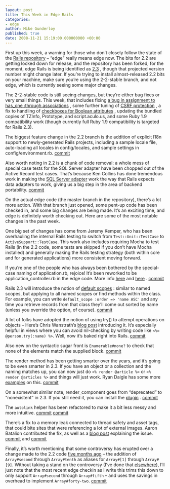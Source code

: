 ```yaml
---
layout: post
title: This Week in Edge Rails
categories:
- edge
author: Mike Gunderloy
published: true
date: 2008-11-21 15:19:00.000000000 +00:00
---
```

<p>First up this week, a warning for those who don&#8217;t closely follow the state of the <a href="http://github.com/rails/rails/tree/master">Rails repository</a> &#8211; &#8220;edge&#8221; really means edge now. The bits for 2.2 are getting locked down for release, and the repository has been forked; for the moment, edge Rails is being identified as <a href="http://github.com/rails/rails/commit/51a19ae2bf33e66b23ff5c91bf584b2efa9e669f">2.3</a> , though that projected version number might change later. If you&#8217;re trying to install almost-released 2.2 bits on your machine, make sure you&#8217;re using the 2-2-stable branch, and not edge, which is currently seeing some major changes.</p>
<p>The 2-2-stable code is still seeing changes, but they&#8217;re either bug fixes or very small things. This week, that includes fixing <a href="http://github.com/rails/rails/commit/d3fd9971093101712e4cc97ccc534631888b673d">a bug in assignment to has_one :through associations</a> , some further tuning of <a href="http://github.com/rails/rails/commit/8c197fb4ab4fa432a6e9421e0339a17a7ec296f1"><span class="caps">CSRF</span> protection</a> , a fix to handling of <a href="http://github.com/rails/rails/commit/337c361e26fe5647036f94556fe792535a921f93">checkboxes for Boolean attributes</a> , updating the bundled copies of TZInfo, Prototype, and script.aculo.us, and some Ruby 1.9 compatibility work (though currently full Ruby 1.9 compatibility is targeted for Rails 2.3).</p>
<p>The biggest feature change in the 2.2 branch is the addition of explicit I18n support to newly-generated Rails projects, including a sample locale file, auto-loading all locales in config/locales, and sample settings in config/environment.rb. <a href="http://github.com/rails/rails/commit/d9b92ee11b33fed5c7a94a91415fa846705f7dd3">commit</a></p>
<p>Also worth noting in 2.2 is a chunk of code removal: a whole mess of special case tests for the <span class="caps">SQL</span> Server adapter have been chopped out of the Active Record test cases. That&#8217;s because Ken Collins has done tremendous work in making the <a href="http://github.com/rails-sqlserver/2000-2005-adapter/tree/master"><span class="caps">SQL</span> Server adapter</a> work the way that Rails expects data adapters to work, giving us a big step in the area of backend portability. <a href="http://github.com/rails/rails/commit/8e4624be9e55cd0865b307be70a1e6287ec033ca">commit</a></p>
<p>On the actual edge code (the master branch in the repository), there&#8217;s a lot more action. With that branch just opened, some pent-up code has been checked in, and some big changes are being made. It&#8217;s an exciting time, and edge is definitely worth checking out. Here are some of the most notable changes in the past week.</p>
<p>One big set of changes has come from Jeremy Kemper, who has been overhauling the internal Rails testing to switch from <code>Test::Unit::TestCase</code> to <code>ActiveSupport::TestCase</code>. This work also includes requiring Mocha to test Rails (in the 2.2 code, some tests are skipped if you don&#8217;t have Mocha installed) and generally making the Rails testing strategy (both within core and for generated applications) more consistent moving forward.</p>
<p>If you&#8217;re one of the people who has always been bothered by the special-case naming of application.rb, rejoice! It&#8217;s been reworked to be application_controller.rb in the edge code. More info <a href="http://afreshcup.com/2008/11/17/rails-2x-the-death-of-applicationrb/">here</a> and <a href="http://ryandaigle.com/articles/2008/11/19/what-s-new-in-edge-rails-application-rb-duality-is-no-more">here</a> . <a href="http://github.com/rails/rails/commit/fcce1f17eaf9993b0210fe8e2a8117b61a1f0f69">commit</a></p>
<p>Rails 2.3 will introduce the notion of <a href="http://ryandaigle.com/articles/2008/11/18/what-s-new-in-edge-rails-default-scoping">default scopes</a> : similar to named scopes, but applying to all named scopes or find methods within the class. For example, you can write <code>default_scope :order =&gt; 'name ASC'</code> and any time you retrieve records from that class they&#8217;ll come out sorted by name (unless you override the option, of course). <a href="http://github.com/rails/rails/commit/2530d0eea8eaecd2c61f99225f050ff47973e9a0">commit</a></p>
<p>A lot of folks have adopted the notion of using try() to attempt operations on objects &#8211; Here&#8217;s Chris Wanstrath&#8217;s <a href="http://ozmm.org/posts/try.html">blog post</a> introducing it. It&#8217;s especially helpful in views where you can avoid nil-checking by writing code like <code>&lt;%= @person.try(:name) %&gt;</code>. Well, now it&#8217;s baked right into Rails. <a href="http://github.com/rails/rails/commit/51730792ca930a896361eb92354a42bc56903de1">commit</a></p>
<p>Also new on the syntactic sugar front is <code>Enumerable#none?</code> to check that none of the elements match the supplied block. <a href="http://github.com/rails/rails/commit/f451f0e5cfa358e88ac9d03d813a9c84facd6648">commit</a></p>
<p>The render method has been getting smarter over the years, and it&#8217;s going to be even smarter in 2.3. If you have an object or a collection and the naming matches up, you can now just do <code>&lt;% render @article %&gt;</code> or <code>&lt;% render @articles %&gt;</code> and things will just work. Ryan Daigle has some more <a href="http://ryandaigle.com/articles/2008/11/20/what-s-new-in-edge-rails-render-stops-being-high-maintenance">examples</a> on this. <a href="http://github.com/rails/rails/commit/e442448fa3f706062ef9c89912c1fd95e1119f67">commit</a></p>
<p>On a somewhat similar note, render_component goes from &#8220;deprecated&#8221; to &#8220;nonexistent&#8221; in 2.3. If you still need it, you can install the <a href="http://github.com/rails/render_component/tree/master">plugin</a> . <a href="http://github.com/rails/rails/commit/27c03e69e94655482b0d77d3ae0ca902ce537f8c">commit</a></p>
<p>The <code>autolink</code> helper has been refactored to make it a bit less messy and more intuitive. <a href="http://github.com/rails/rails/commit/c6c5cd554110f6e62290de3e3008076b2f69e7cb">commit</a> <a href="http://github.com/rails/rails/commit/4f984c9d0e66601a81cb5ae6e3b50582e6dc0c2d">commit</a></p>
<p>There&#8217;s a fix to a memory leak connected to thread safety and asset tags, that could bite sites that were referencing a lot of external images. Aaron Batalion contributed the fix, as well as a <a href="http://blog.hungrymachine.com/2008/11/19/are-your-mongrels-growing-to-600mb-blame-assettag">blog post</a> explaining the issue. <a href="http://github.com/rails/rails/commit/e54c33bfc8eab7ac482d571ab6bb0285b40fa56b">commit</a> and <a href="http://github.com/rails/rails/commit/d7f4921a9a852da7c1075275eaf73822edb7acff">commit</a></p>
<p>Finally, it&#8217;s worth mentioning that some controversy has erupted over a change made to the 2.2 code <a href="http://github.com/rails/rails/commit/22af62cf486721ee2e45bb720c42ac2f4121faf4">five months ago</a> &#8211; the addition of <code>Array#second</code> through <code>Array#tenth</code> as aliases for <code>Array#[1]</code> through <code>Array#[9]</code>. Without taking a stand on the controversy (I&#8217;ve done that <a href="http://afreshcup.com/2008/11/20/a-modest-proposal/">elsewhere</a>), I&#8217;ll just note that the most recent edge checkin as I write this trims this down to only support <code>Array#second</code> through <code>Array#fifth</code> &#8211; and uses the savings in overhead to implement <code>Array#forty-two</code>. <a href="http://github.com/rails/rails/commit/e50530ca3ab5db53ebc74314c54b62b91b932389">commit</a></p>